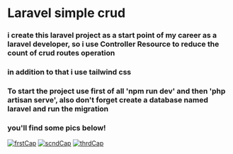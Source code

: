 <h1>
Laravel simple crud
</h1>
<h3>i create this laravel project as a start point of my career as a laravel developer, so i use Controller Resource to reduce the count of crud routes operation</h3>
<h3>in addition to that i use tailwind css</h3>
<h3>To start the project use first of all 'npm run dev' and then 'php artisan serve', also don't forget create a database named laravel and run the migration</h3>
<h3>you'll find some pics below!</h3>
<a href="https://ibb.co/2sfp75s"><img src="https://i.ibb.co/2sfp75s/frstCap.png" alt="frstCap" border="0"></a> <a href="https://ibb.co/mhN1mjD"><img src="https://i.ibb.co/mhN1mjD/scndCap.png" alt="scndCap" border="0"></a> <a href="https://ibb.co/wCCL3Jn"><img src="https://i.ibb.co/wCCL3Jn/thrdCap.png" alt="thrdCap" border="0"></a>